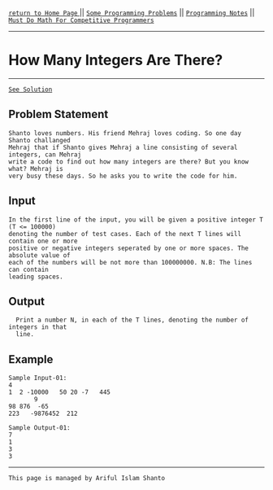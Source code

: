 [ `return to Home Page` ](https://shanto-swe029.github.io) || [`Some Programming Problems`](https://shanto-swe029.github.io/programmingproblems) || [`Programming Notes`](https://shanto-swe029.github.io/programmingnotes) || [`Must Do Math For Competitive Programmers`](https://shanto-swe029.github.io/must-do-math-cp/home)

***

# How Many Integers Are There?

***

[`See Solution`](https://shanto-swe029.github.io/programmingproblem/howmanyintegers/solution)

## Problem Statement

    Shanto loves numbers. His friend Mehraj loves coding. So one day Shanto challanged 
    Mehraj that if Shanto gives Mehraj a line consisting of several integers, can Mehraj 
    write a code to find out how many integers are there? But you know what? Mehraj is 
    very busy these days. So he asks you to write the code for him.

## Input

    In the first line of the input, you will be given a positive integer T (T <= 100000) 
    denoting the number of test cases. Each of the next T lines will contain one or more 
    positive or negative integers seperated by one or more spaces. The absolute value of 
    each of the numbers will be not more than 100000000. N.B: The lines can contain 
	leading spaces.

## Output

	  Print a number N, in each of the T lines, denoting the number of integers in that 
	  line.

## Example

    Sample Input-01:
    4
    1  2 -10000   50 20 -7   445
	       9
    98 876  -65
    223   -9876452  212
	
    Sample Output-01:
	7
	1
	3
	3
    
***

`This page is managed by Ariful Islam Shanto`
